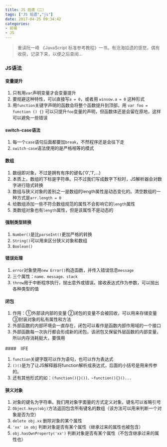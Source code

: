 ```yaml
---
title: JS 拾遗（二）
tags: ["JS 拾遗","js"]
date: 2017-04-25 09:34:42
categories:
- 前端
- JS
---
```

> 重读阮一峰 《JavaScript 标准参考教程》一书。有沧海拾遗的感觉，偶有收获，记录下来，以便之后查阅...

<!-- more -->

### JS语法
#### 变量提升

1. 只有用`var`声明变量才会变量提升
2. 要规避这种特性，可以直接写` a = 0 `，或者用 `winsow.a = 0` 这种形式
3. 用`function`关键字声明的函数会将整个函数提升到顶部，用 `var foo = function () {}` 可以只提升`foo`变量的声明，但函数体还是会留在原地，这样可以避免一些错误

#### switch-case语法

1. 每一个`case`语句后面都要加`break`，不然程序还是会往下走
2. `switch-case`语法使用的是严格相等的模式

#### 数组

1. 数组即对象，不过是拥有有序的键名('0','1',...)
2. 本质上，数组的下标是字符串。只不过我们写成数字下标时，JS解析器会对数字进行隐式转换
3. 数组与狭义对象的差别之一是数组的length属性是动态变化的。清空数组的一种方式是`arr.length = 0`
4. 给数组添加一些不符合数组规范的属性不会影响它的`length`属性
5. 类数组对象也有`length`属性，但是该属性不是动态的

#### 强制类型转换

1. `Number()`是比`parseInt()`更加严格的转换
2. `String()`可以用来区分狭义对象和数组
3. `Boolean()`

#### 错误处理

1. `error`对象使用`new Error()`构造函数，并传入错误信息`message`
2. 三个属性：`name、message、stack`
3. `throw`用于中断程序执行，抛出意外或错误。接收表达式作为参数，可以抛出各种类型的值

#### 闭包

1. 作用：①外部读内部的变量 ②闭包的变量不会被回收，可以用来存储变量 ③封装对象的私有属性和方法
2. 外部函数的内部环境会一直存在，闭包可以看作是函数内部作用域的一个接口
3. 外部函数每一次执行都会形成新的闭包，该闭包又保留外层函数的内部变量，所以内存消耗挺大，要慎用

####　IIFE

1. `function`关键字既可以作为语句，也可以作为表达式
2. `()()`是为了让JS解释器将function解析成表达式，后面的小括号是用来传参的。
3. 还有其他形式的如：`(function(){}())、~function(){}()...`

#### 狭义对象

1. 对象的键名为字符串。我们用对象字面量的方式定义对象，键名可以省略引号
2. `Object.keys(obj)`方法返回包含所有键名的数组（该方法可以用来判断一个对象是否为空）
3. `delete obj.xx` 删除对象的某个属性
4. `'xx' in obj` 判断对象是否有某个属性（继承过来的属性也被包含）
5. `obj.hasOwnProperty('xx')` 判断对象是否有某个属性（不包含继承过来的属性也）
